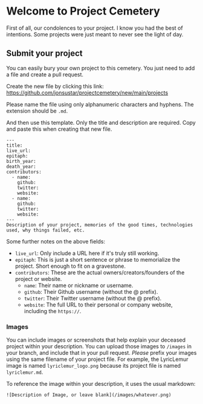 # Welcome to Project Cemetery

First of all, our condolences to your project. I know you had the best of intentions. Some projects were just meant to never see the light of day.

## Submit your project

You can easily bury your own project to this cemetery. You just need to add a file and create a pull request.

Create the new file by clicking this link: https://github.com/jonsustar/projectcemetery/new/main/projects

Please name the file using only alphanumeric characters and hyphens. The extension should be `.md`.

And then use this template. Only the title and description are required. Copy and paste this when creating that new file.

```
---
title: 
live_url: 
epitaph: 
birth_year: 
death_year: 
contributors:
  - name: 
    github: 
    twitter: 
    website: 
  - name: 
    github: 
    twitter: 
    website: 
---
Description of your project, memories of the good times, technologies used, why things failed, etc.
```

Some further notes on the above fields:
- `live_url`: Only include a URL here if it's truly still working.
- `epitaph`: This is just a short sentence or phrase to memorialize the project. Short enough to fit on a gravestone.
- `contributors`: These are the actual owners/creators/founders of the project or website.
  - `name`: Their name or nickname or username.
  - `github`: Their Github username (without the @ prefix).
  - `twitter`: Their Twitter username (without the @ prefix).
  - `website`: The full URL to their personal or company website, including the `https://`. 

### Images

You can include images or screenshots that help explain your deceased project within your description. You can upload those images to `/images` in your branch, and include that in your pull request. *Please* prefix your images using the same filename of your project file. For example, the LyricLemur image is named `lyriclemur_logo.png` because its project file is named `lyriclemur.md`.

To reference the image within your description, it uses the usual markdown:

```
![Description of Image, or leave blank](/images/whatever.png)
```